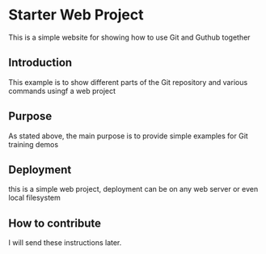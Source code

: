 # Starter Web Project

This is a simple website for showing how to use Git and Guthub together

## Introduction

This example is to show different parts of the Git repository and various commands usingf a web project

## Purpose

As stated above, the main purpose is to provide simple examples for Git training demos

## Deployment

this is a simple web project, deployment can be on any web server or even local filesystem

## How to contribute

I will send these instructions later. 
